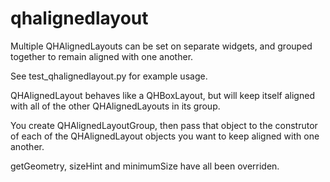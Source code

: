 # qhalignedlayout
Multiple QHAlignedLayouts can be set on separate widgets, and grouped together to remain aligned with one another.

See test_qhalignedlayout.py for example usage.

QHAlignedLayout behaves like a QHBoxLayout, but will keep itself aligned with all of the other QHAlignedLayouts in its group.

You create QHAlignedLayoutGroup, then pass that object to the construtor of each of the QHAlignedLayout objects you want to
keep aligned with one another.

getGeometry, sizeHint and minimumSize have all been overriden.
